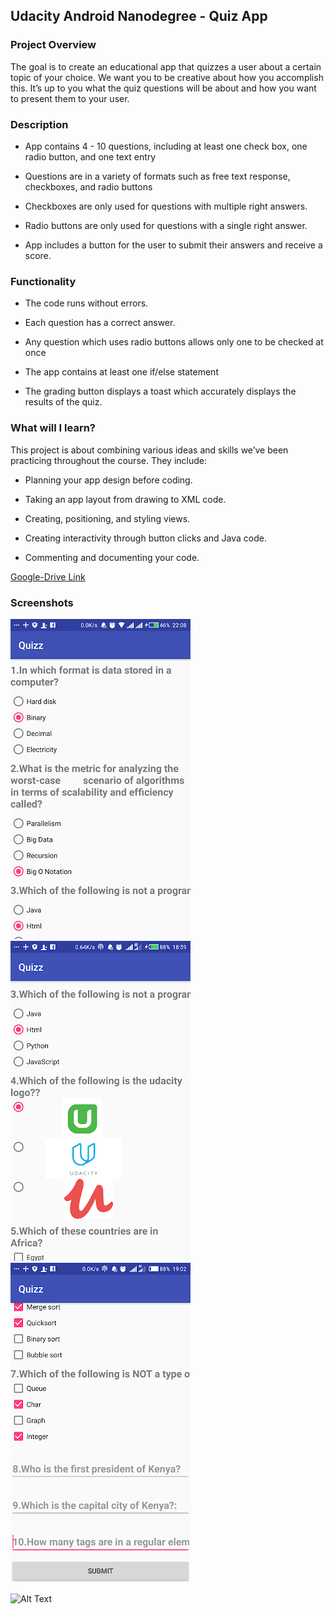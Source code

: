 ## Udacity Android Nanodegree - Quiz App

### Project Overview 
The goal is to create an educational app that quizzes a user about a certain topic of your choice. We want you to be creative about how you accomplish this. It’s up to you what the quiz questions will be about and how you want to present them to your user. 

### Description 

* App contains 4 - 10 questions, including at least one check box, one radio button, and one text entry

* Questions are in a variety of formats such as free text response, checkboxes, and radio buttons

* Checkboxes are only used for questions with multiple right answers.

* Radio buttons are only used for questions with a single right answer.

* App includes a button for the user to submit their answers and receive a score.

### Functionality

* The code runs without errors.

* Each question has a correct answer.

* Any question which uses radio buttons allows only one to be checked at once

* The app contains at least one if/else statement

* The grading button displays a toast which accurately displays the results of the quiz.



### What will I learn?
 This project is about combining various ideas and skills we’ve been practicing throughout the course. They include:

*  Planning your app design before coding.

* Taking an app layout from drawing to XML code.

* Creating, positioning, and styling views.

* Creating interactivity through button clicks and Java code.

* Commenting and documenting your code.

[Google-Drive Link](https://drive.google.com/open?id=1XsUD6UY3dUN7rVFw80ouFTVjhpoK5Q5c)


### Screenshots
![alt text](https://github.com/evamaina/Quizz-App/blob/master/app/src/main/res/drawable/screen1.png "Screenshot 1")    ![alt text](https://github.com/evamaina/Quizz-App/blob/master/app/src/main/res/drawable/screen2.png "Screenshot 2")          ![alt text](https://github.com/evamaina/Quizz-App/blob/master/app/src/main/res/drawable/screen3.png "Screenshot 3")




![Alt Text](https://github.com/evamaina/Quizz-App/blob/master/app/src/main/res/drawable/quizz-app.gif)



